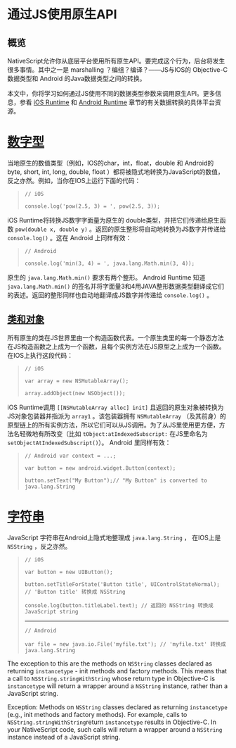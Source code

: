 # 通过JS使用原生API

## 概览

NativeScript允许你从底层平台使用所有原生API。要完成这个行为，后台将发生很多事情。其中之一是 marshalling ？编组？编译？——JS与IOS的 Objective-C 数据类型和 Android 的Java数据类型之间的转换。

本文中，你将学习如何通过JS使用不同的数据类型参数来调用原生API。更多信息，参看 [iOS Runtime](http://docs.nativescript.org/runtimes/ios/marshalling/Marshalling-Overview.html) 和 [Android Runtime](http://docs.nativescript.org/runtimes/android/marshalling/overview.html) 章节的有关数据转换的具体平台资源。

# **[数字型](http://docs.nativescript.org/core-concepts/accessing-native-apis-with-javascript#numeric-types)**

当地原生的数值类型（例如，IOS的char，int，float，double 和 Android的 byte, short, int, long, double, float ）都将被隐式地转换为JavaScript的数值，反之亦然。例如，当你在IOS上运行下面的代码：

> `// iOS`
> 
> `console.log('pow(2.5, 3) = ', pow(2.5, 3));`

iOS Runtime将转换JS数字字面量为原生的 double类型，并把它们传递给原生函数 `pow(double x, double y)` 。返回的原生整形将自动地转换为JS数字并传递给 `console.log()` 。这在 Android 上同样有效：

> `// Android`
> 
> `console.log('min(3, 4) = ', java.lang.Math.min(3, 4));`

原生的 `java.lang.Math.min()` 要求有两个整形。 Android Runtime 知道 `java.lang.Math.min()` 的签名并将字面量3和4用JAVA整形数据类型翻译成它们的表述。返回的整形同样也自动地翻译成JS数字并传递给 `console.log()` 。

## **[类和对象](http://docs.nativescript.org/core-concepts/accessing-native-apis-with-javascript#classes-and-objects)**

所有原生的类在JS世界里由一个构造函数代表。一个原生类里的每一个静态方法在JS构造函数之上成为一个函数，且每个实例方法在JS原型之上成为一个函数。在IOS上执行这段代码：

> `// iOS`
> 
> `var array = new NSMutableArray();`
> 
> `array.addObject(new NSObject());`

iOS Runtime调用 `[[NSMutableArray alloc] init]` 且返回的原生对象被转换为JS对象包装器并指派为 `array1` 。该包装器拥有 `NSMutableArray` （及其前身）的原型链上的所有实例方法，所以它们可以从JS调用。为了从JS里使用更方便，方法名轻微地有所改变（比如 `tObject:atIndexedSubscript:` 在JS里命名为 `setObjectAtIndexedSubscript()`）。 Android 里同样有效：

> `// Android var context = ...;`
> 
> `var button = new android.widget.Button(context);`
> 
> `button.setText("My Button");// "My Button" is converted to java.lang.String`

# **[字符串](http://docs.nativescript.org/core-concepts/accessing-native-apis-with-javascript#string)**

JavaScript 字符串在Android上隐式地整理成 `java.lang.String` ， 在IOS上是`NSString` ，反之亦然。

> `// iOS`
> 
> `var button = new UIButton();`
> 
> `button.setTitleForState('Button title', UIControlStateNormal); // 'Button title' 转换成 NSString`
> 
> `console.log(button.titleLabel.text); // 返回的 NSString 转换成 JavaScript string`
> 
> ---
> 
> `// Android`
> 
> `var file = new java.io.File('myfile.txt'); // 'myfile.txt' 转换成 java.lang.String`

The exception to this are the methods on `NSString` classes declared as returning `instancetype` - init methods and factory methods. This means that a call to `NSString.stringWithString` whose return type in Objective-C is `instancetype` will return a wrapper around a `NSString` instance, rather than a JavaScript string.

Exception: Methods on `NSString` classes declared as returning `instancetype` \(e.g., init methods and factory methods\). For example, calls to `NSString.stringWithString`return `instancetype` results in Objective-C. In your NativeScript code, such calls will return a wrapper around a `NSString` instance instead of a JavaScript string.

